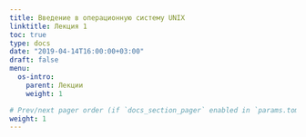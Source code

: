 ```yaml
---
title: Введение в операционную систему UNIX
linktitle: Лекция 1
toc: true
type: docs
date: "2019-04-14T16:00:00+03:00"
draft: false
menu:
  os-intro:
    parent: Лекции
    weight: 1

# Prev/next pager order (if `docs_section_pager` enabled in `params.toml`)
weight: 1
---
```


